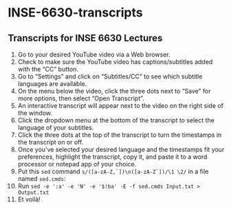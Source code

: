 # INSE-6630-transcripts
## Transcripts for INSE 6630 Lectures

1. Go to your desired YouTube video via a Web browser.
2. Check to make sure the YouTube video has captions/subtitles added with the “CC” button.
3. Go to “Settings” and click on “Subtitles/CC” to see which subtitle languages are available.
4. On the menu below the video, click the three dots next to “Save” for more options, then select “Open Transcript”.
5. An interactive transcript will appear next to the video on the right side of the window.
6. Click the dropdown menu at the bottom of the transcript to select the language of your subtitles.
7. Click the three dots at the top of the transcript to turn the timestamps in the transcript on or off.
8. Once you’ve selected your desired language and the timestamps fit your preferences, highlight the transcript, copy it, and paste it to a word processor or notepad app of your choice.
9. Put this `sed` command ```s/([a-zA-Z,`])\n([a-zA-Z`])/\1 \2/``` in a file named `sed.cmds`:
10. Run ```sed -e ':a' -e 'N' -e '$!ba' -E -f sed.cmds Input.txt > Output.txt```
11. Et voilà!